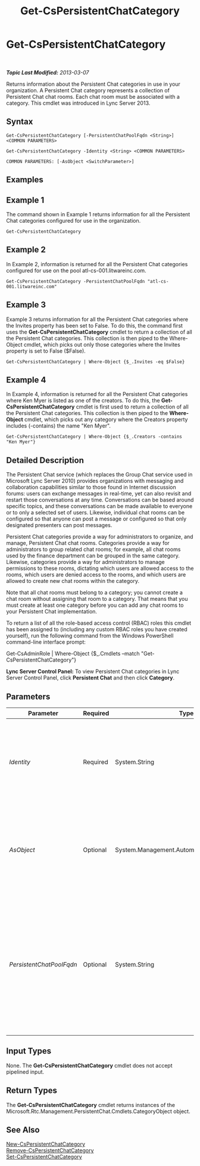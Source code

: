 ﻿---
title: Get-CsPersistentChatCategory
TOCTitle: Get-CsPersistentChatCategory
ms:assetid: 2ec14091-cb05-4c4c-b091-b7e88f5ca3cf
ms:mtpsurl: https://technet.microsoft.com/en-us/library/JJ204771(v=OCS.15)
ms:contentKeyID: 48183724
ms.date: 07/23/2014
mtps_version: v=OCS.15
---

<div data-xmlns="http://www.w3.org/1999/xhtml">

<div class="topic" data-xmlns="http://www.w3.org/1999/xhtml" data-msxsl="urn:schemas-microsoft-com:xslt" data-cs="http://msdn.microsoft.com/en-us/">

<div data-asp="http://msdn2.microsoft.com/asp">

# Get-CsPersistentChatCategory

</div>

<div id="mainSection">

<div id="mainBody">

<span> </span>

_**Topic Last Modified:** 2013-03-07_

Returns information about the Persistent Chat categories in use in your organization. A Persistent Chat category represents a collection of Persistent Chat chat rooms. Each chat room must be associated with a category. This cmdlet was introduced in Lync Server 2013.

<div>

## Syntax

    Get-CsPersistentChatCategory [-PersistentChatPoolFqdn <String>] <COMMON PARAMETERS>

    Get-CsPersistentChatCategory -Identity <String> <COMMON PARAMETERS>

    COMMON PARAMETERS: [-AsObject <SwitchParameter>]

</div>

<span id="Examples"></span>

<div>

## Examples

<div>

## Example 1

The command shown in Example 1 returns information for all the Persistent Chat categories configured for use in the organization.

    Get-CsPersistentChatCategory

</div>

<div>

## Example 2

In Example 2, information is returned for all the Persistent Chat categories configured for use on the pool atl-cs-001.litwareinc.com.

    Get-CsPersistentChatCategory -PersistentChatPoolFqdn "atl-cs-001.litwareinc.com"

</div>

<div>

## Example 3

Example 3 returns information for all the Persistent Chat categories where the Invites property has been set to False. To do this, the command first uses the **Get-CsPersistentChatCategory** cmdlet to return a collection of all the Persistent Chat categories. This collection is then piped to the Where-Object cmdlet, which picks out only those categories where the Invites property is set to False ($False).

    Get-CsPersistentChatCategory | Where-Object {$_.Invites -eq $False}

</div>

<div>

## Example 4

In Example 4, information is returned for all the Persistent Chat categories where Ken Myer is listed as one of the creators. To do this, the **Get-CsPersistentChatCategory** cmdlet is first used to return a collection of all the Persistent Chat categories. This collection is then piped to the **Where-Object** cmdlet, which picks out any category where the Creators property includes (-contains) the name "Ken Myer".

    Get-CsPersistentChatCategory | Where-Object {$_.Creators -contains "Ken Myer"}

</div>

</div>

<span id="DetailedDescription"></span>

<div>

## Detailed Description

The Persistent Chat service (which replaces the Group Chat service used in Microsoft Lync Server 2010) provides organizations with messaging and collaboration capabilities similar to those found in Internet discussion forums: users can exchange messages in real-time, yet can also revisit and restart those conversations at any time. Conversations can be based around specific topics, and these conversations can be made available to everyone or to only a selected set of users. Likewise, individual chat rooms can be configured so that anyone can post a message or configured so that only designated presenters can post messages.

Persistent Chat categories provide a way for administrators to organize, and manage, Persistent Chat chat rooms. Categories provide a way for administrators to group related chat rooms; for example, all chat rooms used by the finance department can be grouped in the same category. Likewise, categories provide a way for administrators to manage permissions to these rooms, dictating which users are allowed access to the rooms, which users are denied access to the rooms, and which users are allowed to create new chat rooms within the category.

Note that all chat rooms must belong to a category; you cannot create a chat room without assigning that room to a category. That means that you must create at least one category before you can add any chat rooms to your Persistent Chat implementation.

To return a list of all the role-based access control (RBAC) roles this cmdlet has been assigned to (including any custom RBAC roles you have created yourself), run the following command from the Windows PowerShell command-line interface prompt:

Get-CsAdminRole | Where-Object {$\_.Cmdlets –match "Get-CsPersistentChatCategory"}

**Lync Server Control Panel:** To view Persistent Chat categories in Lync Server Control Panel, click **Persistent Chat** and then click **Category**.

</div>

<div>

## Parameters


<table>
<colgroup>
<col style="width: 25%" />
<col style="width: 25%" />
<col style="width: 25%" />
<col style="width: 25%" />
</colgroup>
<thead>
<tr class="header">
<th>Parameter</th>
<th>Required</th>
<th>Type</th>
<th>Description</th>
</tr>
</thead>
<tbody>
<tr class="odd">
<td><p><em>Identity</em></p></td>
<td><p>Required</p></td>
<td><p>System.String</p></td>
<td><p>Unique identifier for the chat room category. The Identity consists of the Persistent Chat pool were the category is located followed by the category Name; for example:</p>
<p>-Identity &quot;atl-gc-001.litwareinc.com\ITChat&quot;</p></td>
</tr>
<tr class="even">
<td><p><em>AsObject</em></p></td>
<td><p>Optional</p></td>
<td><p>System.Management.Automation.SwitchParameter</p></td>
<td><p>When specified, Active Directory display names are used when showing users who are on the AllowedMembers, DeniedMembers, or Creators lists. When not specified, SIP addresses are used when showing these users.</p></td>
</tr>
<tr class="odd">
<td><p><em>PersistentChatPoolFqdn</em></p></td>
<td><p>Optional</p></td>
<td><p>System.String</p></td>
<td><p>Fully qualified domain name of the Persistent Chat pool that hosts Persistent Chat categories. If you use the PoolFqdn parameter without including the Name parameter, information will be returned for all the Persistent Chat categories on the specified pool. If you leave off both the Name and PoolFqdn parameters, then information will be returned for all your Persistent Chat categories.</p></td>
</tr>
</tbody>
</table>


</div>

<span id="InputTypes"></span>

<div>

## Input Types

None. The **Get-CsPersistentChatCategory** cmdlet does not accept pipelined input.

</div>

<span id="ReturnTypes"></span>

<div>

## Return Types

The **Get-CsPersistentChatCategory** cmdlet returns instances of the Microsoft.Rtc.Management.PersistentChat.Cmdlets.CategoryObject object.

</div>

<div>

## See Also


[New-CsPersistentChatCategory](new-cspersistentchatcategory.md)  
[Remove-CsPersistentChatCategory](remove-cspersistentchatcategory.md)  
[Set-CsPersistentChatCategory](set-cspersistentchatcategory.md)  
  

</div>

</div>

<span> </span>

</div>

</div>

</div>

